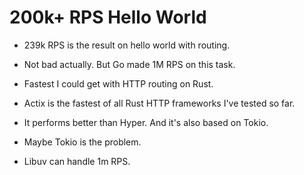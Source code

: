 # 200k+ RPS Hello World

- 239k RPS is the result on hello world with routing.
- Not bad actually. But Go made 1M RPS on this task.

- Fastest I could get with HTTP routing on Rust.
- Actix is the fastest of all Rust HTTP frameworks I've tested so far.
- It performs better than Hyper. And it's also based on Tokio.
- Maybe Tokio is the problem.
- Libuv can handle 1m RPS.


